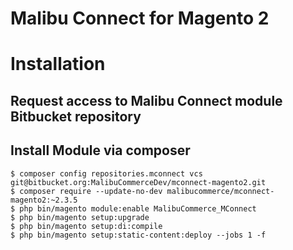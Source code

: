 Malibu Connect for Magento 2
===

# Installation

## Request access to Malibu Connect module Bitbucket repository

## Install Module via composer

```
$ composer config repositories.mconnect vcs git@bitbucket.org:MalibuCommerceDev/mconnect-magento2.git
$ composer require --update-no-dev malibucommerce/mconnect-magento2:~2.3.5
$ php bin/magento module:enable MalibuCommerce_MConnect
$ php bin/magento setup:upgrade
$ php bin/magento setup:di:compile
$ php bin/magento setup:static-content:deploy --jobs 1 -f
```